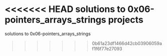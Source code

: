 <<<<<<< HEAD
solutions to 0x06-pointers_arrays_strings projects
=======
solutions to 0x06-pointers_arrays_strings
>>>>>>> 0b61a23df1466d42cb03906059af1f6f77e27093
